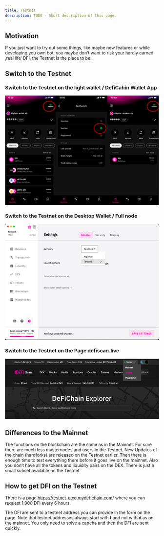 ```yaml
---
title: Testnet
description: TODO - Short description of this page.
---
```


## Motivation

If you just want to try out some things, like maybe new features or while developing you own bot, you maybe don’t want to risk your hardly earned ‚real life‘ DFI, the Testnet is the place to be.

## Switch to the Testnet

### Switch to the Testnet on the light wallet / DefiCahin Wallet App

![](./media/testnet_EN_lightwallet.png)

### Switch to the Testnet on the Desktop Wallet / Full node

![](./media/testnet_EN_desktop.png)

### Switch to the Testnet on the Page defiscan.live

![](./media/testnet_EN_defiscan.png)

## Differences to the Mainnet

The functions on the blockchain are the same as in the Mainnet. For sure there are much less masternodes and users in the Testnet. New Updates of the chain (hardforks) are released on the Testnet earlier. Then there is enough time to test everything there before it goes live on the mainnet. Also you don’t have all the tokens and liquidity pairs on the DEX. There is just a small subset available on the Testnet.

## How to get DFI on the Testnet

There is a page <https://testnet-utxo.mydefichain.com/> where you can request 1.000 DFI every 6 hours.

The DFI are sent to a testnet address you can provide in the form on the page. Note that testnet addresses always start with **t** and not with **d** as on the mainnet. You only need to solve a capcha and then the DFI are sent quickly.
